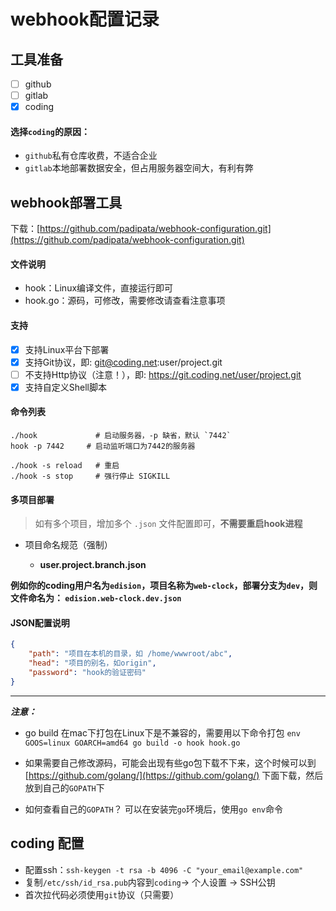 # webhook配置记录

## 工具准备

* [ ] github  
* [ ] gitlab
* [x] coding

#### 选择`coding`的原因： 
- `github`私有仓库收费，不适合企业
- `gitlab`本地部署数据安全，但占用服务器空间大，有利有弊

## webhook部署工具

下载：[https://github.com/padipata/webhook-configuration.git](https://github.com/padipata/webhook-configuration.git)

#### 文件说明

- hook：Linux编译文件，直接运行即可
- hook.go：源码，可修改，需要修改请查看注意事项

#### 支持

- [x] 支持Linux平台下部署
- [x] 支持Git协议，即: git@coding.net:user/project.git
- [ ] 不支持Http协议（注意！），即: https://git.coding.net/user/project.git
- [x] 支持自定义Shell脚本

#### 命令列表

```shell
./hook             # 启动服务器，-p 缺省，默认 `7442`
hook -p 7442     # 启动监听端口为7442的服务器

./hook -s reload   # 重启
./hook -s stop     # 强行停止 SIGKILL
```

#### 多项目部署

> 如有多个项目，增加多个 `.json` 文件配置即可，__不需要重启hook进程__

- 项目命名规范（强制）

    - **user.project.branch.json**

**例如你的coding用户名为`edision`，项目名称为`web-clock`，部署分支为`dev`，则文件命名为： `edision.web-clock.dev.json`**

#### JSON配置说明

```json
{
    "path": "项目在本机的目录，如 /home/wwwroot/abc",
    "head": "项目的别名，如origin",
    "password": "hook的验证密码"
}
```

* * *

***注意：*** 

- go build 在mac下打包在Linux下是不兼容的，需要用以下命令打包
`env GOOS=linux GOARCH=amd64 go build -o hook hook.go`

- 如果需要自己修改源码，可能会出现有些go包下载不下来，这个时候可以到 [https://github.com/golang/](https://github.com/golang/) 下面下载，然后放到自己的`GOPATH`下

- 如何查看自己的`GOPATH`？
可以在安装完`go`环境后，使用`go env`命令

## coding 配置

- 配置ssh：`ssh-keygen -t rsa -b 4096 -C "your_email@example.com"`
- 复制`/etc/ssh/id_rsa.pub`内容到`coding`-> 个人设置 -> SSH公钥
- 首次拉代码必须使用`git`协议（只需要）
